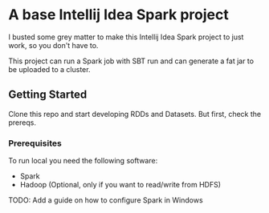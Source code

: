 # A base Intellij Idea Spark project

I busted some grey matter to make this Intellij Idea Spark project to just work, so you don't have to.

This project can run a Spark job with SBT run and can generate a fat jar to be uploaded to a cluster.

## Getting Started

Clone this repo and start developing RDDs and Datasets. But first, check the prereqs.

### Prerequisites

To run local you need the following software:

- Spark
- Hadoop (Optional, only if you want to read/write from HDFS)

TODO: Add a guide on how to configure Spark in Windows